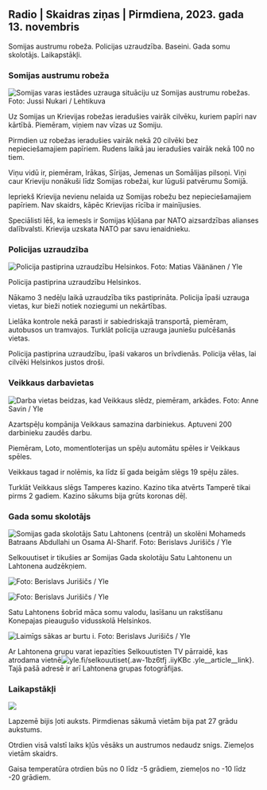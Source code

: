 ## Radio \| Skaidras ziņas \| Pirmdiena, 2023. gada 13. novembris

Somijas austrumu robeža. Policijas uzraudzība. Baseini. Gada somu skolotājs. Laikapstākļi.

### Somijas austrumu robeža

![Somijas varas iestādes uzrauga situāciju uz Somijas austrumu robežas. Foto: Jussi Nukari / Lehtikuva](https://images.cdn.yle.fi/image/upload/c_crop,h_2880,w_5120,x_0,y_171/ar_1.777777777777777,c_fill,g_faces,/,h_175.0/wd_175.q_auto:eco/f_auto/fl_lossy/v1699859472/39-11996406551cb5a3d93a)

Uz Somijas un Krievijas robežas ieradušies vairāk cilvēku, kuriem papīri nav kārtībā. Piemēram, viņiem nav vīzas uz Somiju.

Pirmdien uz robežas ieradušies vairāk nekā 20 cilvēki bez nepieciešamajiem papīriem. Rudens laikā jau ieradušies vairāk nekā 100 no tiem.

Viņu vidū ir, piemēram, Irākas, Sīrijas, Jemenas un Somālijas pilsoņi. Viņi caur Krieviju nonākuši līdz Somijas robežai, kur lūguši patvērumu Somijā.

Iepriekš Krievija nevienu nelaida uz Somijas robežu bez nepieciešamajiem papīriem. Nav skaidrs, kāpēc Krievijas rīcība ir mainījusies.

Speciālisti lēš, ka iemesls ir Somijas kļūšana par NATO aizsardzības alianses dalībvalsti. Krievija uzskata NATO par savu ienaidnieku.

### Policijas uzraudzība

![Policija pastiprina uzraudzību Helsinkos. Foto: Matias Väänänen / Yle](https://images.cdn.yle.fi/image/upload/c_crop,h_2889,w_5148,x_0,y_107/ar_1.777777777777777,c_fill,g_faces/,h_1270/q_auto:eco/f_auto/fl_lossy/v1697807957/39-11771286512a4e83c1e1)

Policija pastiprina uzraudzību Helsinkos.

Nākamo 3 nedēļu laikā uzraudzība tiks pastiprināta. Policija īpaši uzrauga vietas, kur bieži notiek noziegumi un nekārtības.

Lielāka kontrole nekā parasti ir sabiedriskajā transportā, piemēram, autobusos un tramvajos. Turklāt policija uzrauga jauniešu pulcēšanās vietas.

Policija pastiprina uzraudzību, īpaši vakaros un brīvdienās. Policija vēlas, lai cilvēki Helsinkos justos droši.

### Veikkaus darbavietas

![Darba vietas beidzas, kad Veikkaus slēdz, piemēram, arkādes. Foto: Anne Savin / Yle](https://images.cdn.yle.fi/image/upload/c_crop,h_1928,w_3427,x_567,y_428/ar_1.7777777777777777,c_fill,g_faces,h_1215,/w_prdq_auto:eco/f_auto/fl_lossy/v1633956464/39-86542961643200866ed)

Azartspēļu kompānija Veikkaus samazina darbiniekus. Aptuveni 200 darbinieku zaudēs darbu.

Piemēram, Loto, momentloterijas un spēļu automātu spēles ir Veikkaus spēles.

Veikkaus tagad ir nolēmis, ka līdz šī gada beigām slēgs 19 spēļu zāles.

Turklāt Veikkaus slēgs Tamperes kazino. Kazino tika atvērts Tamperē tikai pirms 2 gadiem. Kazino sākums bija grūts koronas dēļ.

### Gada somu skolotājs

![Somijas gada skolotājs Satu Lahtonens (centrā) un skolēni Mohameds Batraans Abdullahi un Osama Al-Sharif. Foto: Berislavs Jurišičs / Yle](https://images.cdn.yle.fi/image/upload/c_crop,h_2982,w_5300,x_0,y_0/ar_1.7777777777777777,c_fill,g_faces,h_1210,/w_prdq_auto:eco/f_auto/fl_lossy/v1699438785/39-1197531654b5ee49bf1f)

Selkouutiset ir tikušies ar Somijas Gada skolotāju Satu Lahtonenu un Lahtonena audzēkņiem.

![ Foto: Berislavs Jurišičs / Yle](https://images.cdn.yle.fi/image/upload/c_crop,h_3153,w_5603,x_0,y_0/ar_1.7777777777777777,c_fill,g_faces,h_16_00/q_auto:eco/f_auto/fl_lossy/v1699438827/39-1197537654b5ee95baf1)

![ Foto: Berislavs Jurišičs / Yle](https://images.cdn.yle.fi/image/upload/c_crop,h_3362,w_5987,x_0,y_0/ar_1.7777777777777777,c_fill,g_faces,h_16_00/q_auto:eco/f_auto/fl_lossy/v1699438816/39-1197536654b5ee899b41)

Satu Lahtonens šobrīd māca somu valodu, lasīšanu un rakstīšanu Konepajas pieaugušo vidusskolā Helsinkos.

![Laimīgs sākas ar burtu i. Foto: Berislavs Jurišičs / Yle](https://images.cdn.yle.fi/image/upload/c_crop,h_3362,w_5987,x_0,y_0/ar_1.7777777777777777,c_fill,g_faces,h_1210,/w_prdq_auto:eco/f_auto/fl_lossy/v1699438816/39-1197535654b5ee7e3b58)

Ar Lahtonena grupu varat iepazīties Selkouutisten TV pārraidē, kas atrodama vietnē![yle.fi/selkouutiset](https://yle.fi/selkouutiset){.aw-1bz6tfj .iiyKBc .yle__article__link}. Tajā pašā adresē ir arī Lahtonena grupas fotogrāfijas.

### Laikapstākļi

![](https://images.cdn.yle.fi/image/upload/c_crop,h_1080,w_1919,x_0,y_0/ar_1.7777777777777777,c_fill,g_faces,h_675,w_1200/0/q_1e.f_auto/fl_lossy/v1699893163/39-119999365524f872df8f)

Lapzemē bijis ļoti auksts. Pirmdienas sākumā vietām bija pat 27 grādu aukstums.

Otrdien visā valstī laiks kļūs vēsāks un austrumos nedaudz snigs. Ziemeļos vietām skaidrs.

Gaisa temperatūra otrdien būs no 0 līdz -5 grādiem, ziemeļos no -10 līdz -20 grādiem.